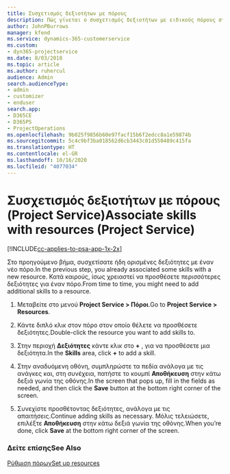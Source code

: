 ```yaml
---
title: Συσχετισμός δεξιοτήτων με πόρους
description: Πώς γίνεται ο συσχετισμός δεξιοτήτων με ειδικούς πόρους στο Project Service
author: JohnPBurrows
manager: kfend
ms.service: dynamics-365-customerservice
ms.custom:
- dyn365-projectservice
ms.date: 8/03/2018
ms.topic: article
ms.author: ruhercul
audience: Admin
search.audienceType:
- admin
- customizer
- enduser
search.app:
- D365CE
- D365PS
- ProjectOperations
ms.openlocfilehash: 9b025f9856b60e97facf15b6f2edcc8a1e59874b
ms.sourcegitcommit: 5c4c9bf3ba018562d6cb3443c01d550489c415fa
ms.translationtype: HT
ms.contentlocale: el-GR
ms.lasthandoff: 10/16/2020
ms.locfileid: "4077034"
---
```

# <a name="associate-skills-with-resources-project-service"></a><span data-ttu-id="94e3a-103">Συσχετισμός δεξιοτήτων με πόρους (Project Service)</span><span class="sxs-lookup"><span data-stu-id="94e3a-103">Associate skills with resources (Project Service)</span></span>

[!INCLUDE[cc-applies-to-psa-app-1x-2x](../includes/cc-applies-to-psa-app-1x-2x.md)]

<span data-ttu-id="94e3a-104">Στο προηγούμενο βήμα, συσχετίσατε ήδη ορισμένες δεξιότητες με έναν νέο πόρο.</span><span class="sxs-lookup"><span data-stu-id="94e3a-104">In the previous step, you already associated some skills with  a new resource.</span></span> <span data-ttu-id="94e3a-105">Κατά καιρούς, ίσως χρειαστεί να προσθέσετε περισσότερες δεξιότητες για έναν πόρο.</span><span class="sxs-lookup"><span data-stu-id="94e3a-105">From time to time, you might need to add additional skills to a resource.</span></span>  
  
1.  <span data-ttu-id="94e3a-106">Μεταβείτε στο μενού **Project Service > Πόροι**.</span><span class="sxs-lookup"><span data-stu-id="94e3a-106">Go to **Project Service > Resources**.</span></span>  
  
2.  <span data-ttu-id="94e3a-107">Κάντε διπλό κλικ στον πόρο στον οποίο θέλετε να προσθέσετε δεξιότητες.</span><span class="sxs-lookup"><span data-stu-id="94e3a-107">Double-click the resource you want to add skills to.</span></span>  
  
3.  <span data-ttu-id="94e3a-108">Στην περιοχή **Δεξιότητες** κάντε κλικ στο **+** , για να προσθέσετε μια δεξιότητα.</span><span class="sxs-lookup"><span data-stu-id="94e3a-108">In the **Skills** area, click **+** to add a skill.</span></span>  
  
4.  <span data-ttu-id="94e3a-109">Στην αναδυόμενη οθόνη, συμπληρώστε τα πεδία ανάλογα με τις ανάγκες και, στη συνέχεια, πατήστε το κουμπί **Αποθήκευση** στην κάτω δεξιά γωνία της οθόνης.</span><span class="sxs-lookup"><span data-stu-id="94e3a-109">In the screen that pops up, fill in the fields as needed, and then click the **Save** button at the bottom right corner of the screen.</span></span>  
  
5.  <span data-ttu-id="94e3a-110">Συνεχίστε προσθέτοντας δεξιότητες, ανάλογα με τις απαιτήσεις.</span><span class="sxs-lookup"><span data-stu-id="94e3a-110">Continue adding skills as necessary.</span></span> <span data-ttu-id="94e3a-111">Μόλις τελειώσετε, επιλέξτε **Αποθήκευση** στην κάτω δεξιά γωνία της οθόνης.</span><span class="sxs-lookup"><span data-stu-id="94e3a-111">When you’re done, click **Save** at the bottom right corner of the screen.</span></span>  
  
### <a name="see-also"></a><span data-ttu-id="94e3a-112">Δείτε επίσης</span><span class="sxs-lookup"><span data-stu-id="94e3a-112">See Also</span></span>  
 [<span data-ttu-id="94e3a-113">Ρύθμιση πόρων</span><span class="sxs-lookup"><span data-stu-id="94e3a-113">Set up resources</span></span>](../psa/set-up-resources.md)
